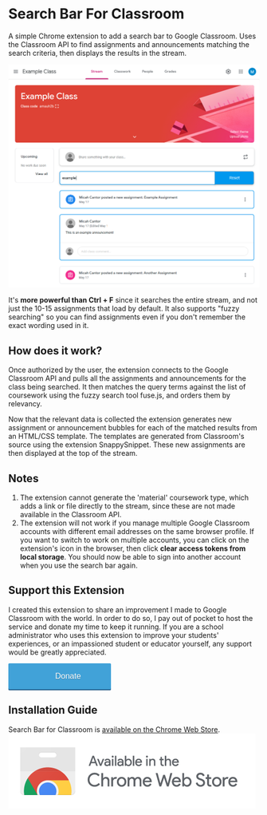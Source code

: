 # Search Bar For Classroom
A simple Chrome extension to add a search bar to Google Classroom. Uses the Classroom API to find assignments and announcements matching the search criteria, then displays the results in the stream.

![example](https://raw.githubusercontent.com/micahcantor/ClassroomSearchbar/master/extension-example.png "Example Image")

It's **more powerful than Ctrl + F** since it searches the entire stream, and not just the 10-15 assignments that load by default. It also supports "fuzzy searching" so you can find assignments even if you don't remember the exact wording used in it.

## How does it work?
Once authorized by the user, the extension connects to the Google Classroom API and pulls all the assignments and announcements for the class being searched. It then matches the query terms against the list of coursework using the fuzzy search tool fuse.js, and orders them by relevancy. 

Now that the relevant data is collected the extension generates new assignment or announcement bubbles for each of the matched results from an HTML/CSS template. The templates are generated from Classroom's source using the extension SnappySnippet. These new assignments are then displayed at the top of the stream.

## Notes
1. The extension cannot generate the 'material' coursework type, which adds a link or file directly to the stream, since these are not made available in the Classroom API.
2. The extension will not work if you manage multiple Google Classroom accounts with different email addresses on the same browser profile. If you want to switch to work on multiple accounts, you can click on the extension's icon in the browser, then click **clear access tokens from local storage**. You should now be able to sign into another account when you use the search bar again.

## Support this Extension

I created this extension to share an improvement I made to Google Classroom with the world. In order to do so, I pay out of pocket to host the service and donate my time to keep it running. If you are a school administrator who uses this extension to improve your students' experiences, or an impassioned student or educator yourself, any support would be greatly appreciated.

<a style="background: #41a2d8 url(https://d1iczxrky3cnb2.cloudfront.net/red_logo.png) no-repeat 56px;color: #fff;text-decoration: none;font-family: Verdana,sans-serif;display: inline-block;font-size: 16px;padding: 17px 60px;padding-left: 94px;-webkit-border-radius: 2px;-moz-border-radius: 2px;border-radius: 2px;box-shadow: 0 2px 0 0 #1f5a89;text-shadow: 0 1px rgba(0, 0, 0, 0.3);" href="https://donorbox.org/search-bar-for-classroom?default_interval=o&amount=5">Donate</a>

## Installation Guide
Search Bar for Classroom is [available on the Chrome Web Store](https://chrome.google.com/webstore/detail/search-bar-for-classroom/dmlfplbdckbemkkhkojekbagnpldghnc).
![webstore](https://raw.githubusercontent.com/micahcantor/ClassroomSearchbar/master/ChromeWebStoreBadge.png "Webstore")
